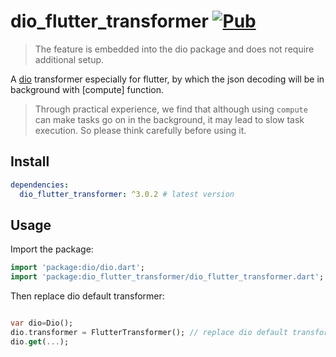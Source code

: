 # dio_flutter_transformer [![Pub](https://img.shields.io/pub/v/dio_flutter_transformer.svg?style=flat-square)](https://pub.dartlang.org/packages/dio_flutter_transformer)

> The feature is embedded into the dio package and does not require additional setup.

A [dio](https://github.com/flutterchina/dio) transformer especially for flutter, by which the json decoding will be in background with [compute] function.

> Through practical experience, we find that although using `compute` can make tasks go on in the background, it may lead to slow task execution. So please think carefully before using it.


## Install

```yaml
dependencies:
  dio_flutter_transformer: ^3.0.2 # latest version
```

## Usage

Import the package:

```dart
import 'package:dio/dio.dart';
import 'package:dio_flutter_transformer/dio_flutter_transformer.dart';
```

Then replace dio default transformer: 

```dart

var dio=Dio();
dio.transformer = FlutterTransformer(); // replace dio default transformer
dio.get(...);
```

